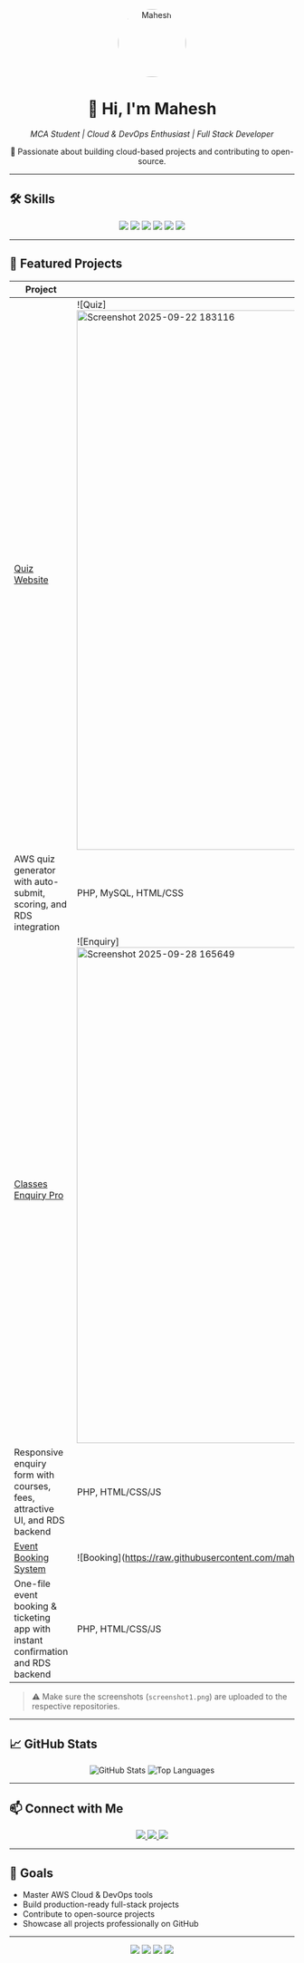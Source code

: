 <!-- PROFILE PHOTO & INTRO -->
<p align="center">
  <img src="https://avatars.githubusercontent.com/u/00000000?v=4" width="120" alt="Mahesh" style="border-radius:50%" />
</p>

<h1 align="center">👋 Hi, I'm Mahesh</h1>
<p align="center">
  <i>MCA Student | Cloud & DevOps Enthusiast | Full Stack Developer</i>
</p>

<p align="center">
🚀 Passionate about building cloud-based projects and contributing to open-source.
</p>

---

## 🛠️ Skills
<p align="center">
  <img src="https://img.shields.io/badge/PHP-PHP-blue?style=for-the-badge&logo=php&logoColor=white" />
  <img src="https://img.shields.io/badge/HTML-HTML-orange?style=for-the-badge&logo=html5&logoColor=white" />
  <img src="https://img.shields.io/badge/CSS-CSS-blue?style=for-the-badge&logo=css3&logoColor=white" />
  <img src="https://img.shields.io/badge/JavaScript-JS-yellow?style=for-the-badge&logo=javascript&logoColor=black" />
  <img src="https://img.shields.io/badge/AWS-Cloud-orange?style=for-the-badge&logo=amazon-aws&logoColor=white" />
  <img src="https://img.shields.io/badge/MySQL-DB-blue?style=for-the-badge&logo=mysql&logoColor=white" />
</p>

---

## 📂 Featured Projects  

| Project | Screenshot | Description | Tech |
|---------|------------|-------------|------|
| [Quiz Website](https://github.com/maheshnengule/Quiz-Project) | ![Quiz]<img width="1857" height="953" alt="Screenshot 2025-09-22 183116" src="https://github.com/user-attachments/assets/04fd17f4-6aa1-4bc1-946a-f7fe46ae191b" />
 | AWS quiz generator with auto-submit, scoring, and RDS integration | PHP, MySQL, HTML/CSS |
| [Classes Enquiry Pro](https://github.com/maheshnengule/classes-enquiry-pro) | ![Enquiry]<img width="1860" height="876" alt="Screenshot 2025-09-28 165649" src="https://github.com/user-attachments/assets/4c0dd72f-3edb-4c8d-9809-2a3300ed10fc" />
 | Responsive enquiry form with courses, fees, attractive UI, and RDS backend | PHP, HTML/CSS/JS |
| [Event Booking System](https://github.com/maheshnengule/Event-Booking-System) | ![Booking](https://raw.githubusercontent.com/maheshnengule/Event-Booking-System/![Uploading Screenshot 2025-09-28 211625.png…]()
 | One-file event booking & ticketing app with instant confirmation and RDS backend | PHP, HTML/CSS/JS |

> ⚠️ Make sure the screenshots (`screenshot1.png`) are uploaded to the respective repositories.

---

## 📈 GitHub Stats

<p align="center">
  <img src="https://github-readme-stats.vercel.app/api?username=maheshnengule&show_icons=true&theme=radical" alt="GitHub Stats" />
  <img src="https://img.shields.io/github/languages/top/maheshnengule?style=for-the-badge" alt="Top Languages" />
</p>

---

## 📫 Connect with Me
<p align="center">
  <a href="https://www.linkedin.com/in/negule-mahesh" target="_blank">
    <img src="https://img.shields.io/badge/LinkedIn-Mahesh-blue?style=for-the-badge&logo=linkedin" />
  </a>
  <a href="mailto:nengulemahesh9373@gmail.com">
    <img src="https://img.shields.io/badge/Email-Gmail-red?style=for-the-badge&logo=gmail" />
  </a>
  <a href="https://github.com/maheshnengule" target="_blank">
    <img src="https://img.shields.io/badge/GitHub-@maheshnengule-black?style=for-the-badge&logo=github" />
  </a>
</p>

---

## 🎯 Goals
- Master AWS Cloud & DevOps tools  
- Build production-ready full-stack projects  
- Contribute to open-source projects  
- Showcase all projects professionally on GitHub  

---

<p align="center">
  <img src="https://img.shields.io/badge/AWS-Cloud-orange?style=for-the-badge" />
  <img src="https://img.shields.io/badge/PHP-Backend-blue?style=for-the-badge" />
  <img src="https://img.shields.io/badge/DevOps-CI/CD-green?style=for-the-badge" />
  <img src="https://img.shields.io/badge/OpenSource-Contributor-brightgreen?style=for-the-badge" />
</p>
